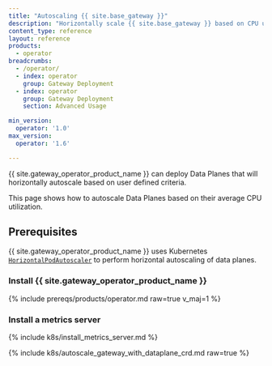 ```yaml
---
title: "Autoscaling {{ site.base_gateway }}"
description: "Horizontally scale {{ site.base_gateway }} based on CPU usage"
content_type: reference
layout: reference
products:
  - operator
breadcrumbs:
  - /operator/
  - index: operator
    group: Gateway Deployment
  - index: operator
    group: Gateway Deployment
    section: Advanced Usage

min_version:
  operator: '1.0'
max_version:
  operator: '1.6'

---
```


{{ site.gateway_operator_product_name }} can deploy Data Planes that will horizontally autoscale based on user defined criteria.

This page shows how to autoscale Data Planes based on their average CPU utilization.

## Prerequisites

{{ site.gateway_operator_product_name }} uses Kubernetes [`HorizontalPodAutoscaler`](https://kubernetes.io/docs/tasks/run-application/horizontal-pod-autoscale/) to perform horizontal autoscaling of data planes.

### Install {{ site.gateway_operator_product_name }}

{% include prereqs/products/operator.md raw=true v_maj=1 %}

### Install a metrics server

{% include k8s/install_metrics_server.md %}

{% include k8s/autoscale_gateway_with_dataplane_crd.md raw=true %}

